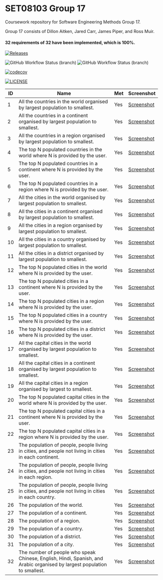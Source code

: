 # SET08103 Group 17

Coursework repository for Software Engineering Methods Group 17.

Group 17 consists of Dillon Aitken, Jared Carr, James Piper, and Ross Muir.

#### 32 requirements of 32 have been implemented, which is 100%.

[![Releases](https://img.shields.io/github/release/Dilloid/sem-group-17/all.svg?style=flat-square)](https://github.com/Dilloid/sem-group-17/releases)

![GitHub Workflow Status (branch)](https://img.shields.io/github/workflow/status/Dilloid/sem-group-17/A%20workflow%20for%20sem-group-17%20coursework/master?label=master&style=flat-square)
![GitHub Workflow Status (branch)](https://img.shields.io/github/workflow/status/Dilloid/sem-group-17/A%20workflow%20for%20sem-group-17%20coursework/develop?label=develop&style=flat-square)

[![codecov](https://codecov.io/gh/Dilloid/sem-group-17/branch/master/graph/badge.svg?token=TKSJBC6S4Y)](https://codecov.io/gh/Dilloid/sem-group-17)

[![LICENSE](https://img.shields.io/github/license/Dilloid/sem-group-17.svg?style=flat-square)](https://github.com/Dilloid/sem-group-17/blob/master/LICENSE)

| ID  | Name                                                                                                                     | Met | Screenshot                         |
|-----|--------------------------------------------------------------------------------------------------------------------------|-----|------------------------------------|
| 1   | All the countries in the world organised by largest population to smallest.                                              | Yes | [Screenshot](screenshots/report1.png)  |
| 2   | All the countries in a continent organised by largest population to smallest.                                            | Yes | [Screenshot](screenshots/report2.png)  |
| 3   | All the countries in a region organised by largest population to smallest.                                               | Yes | [Screenshot](screenshots/report3.png)  |
| 4   | The top N populated countries in the world where N is provided by the user.                                              | Yes | [Screenshot](screenshots/report4.png)  |
| 5   | The top N populated countries in a continent where N is provided by the user.                                            | Yes | [Screenshot](screenshots/report5.png)  |
| 6   | The top N populated countries in a region where N is provided by the user.                                               | Yes | [Screenshot](screenshots/report6.png)  |
| 7   | All the cities in the world organised by largest population to smallest.                                                 | Yes | [Screenshot](screenshots/report7.png)  |
| 8   | All the cities in a continent organised by largest population to smallest.                                               | Yes | [Screenshot](screenshots/report8.png)  |
| 9   | All the cities in a region organised by largest population to smallest.                                                  | Yes | [Screenshot](screenshots/report9.png)  |
| 10  | All the cities in a country organised by largest population to smallest.                                                 | Yes | [Screenshot](screenshots/report10.png) |
| 11  | All the cities in a district organised by largest population to smallest.                                                | Yes | [Screenshot](screenshots/report11.png) |
| 12  | The top N populated cities in the world where N is provided by the user.                                                 | Yes | [Screenshot](screenshots/report12.png) |
| 13  | The top N populated cities in a continent where N is provided by the user.                                               | Yes | [Screenshot](screenshots/report13.png) |
| 14  | The top N populated cities in a region where N is provided by the user.                                                  | Yes | [Screenshot](screenshots/report14.png) |
| 15  | The top N populated cities in a country where N is provided by the user.                                                 | Yes | [Screenshot](screenshots/report15.png) |
| 16  | The top N populated cities in a district where N is provided by the user.                                                | Yes | [Screenshot](screenshots/report16.png) |
| 17  | All the capital cities in the world organised by largest population to smallest.                                         | Yes | [Screenshot](screenshots/report17.png) |
| 18  | All the capital cities in a continent organised by largest population to smallest.                                       | Yes | [Screenshot](screenshots/report18.png) |
| 19  | All the capital cities in a region organised by largest to smallest.                                                     | Yes | [Screenshot](screenshots/report19.png) |
| 20  | The top N populated capital cities in the world where N is provided by the user.                                         | Yes | [Screenshot](screenshots/report20.png) |
| 21  | The top N populated capital cities in a continent where N is provided by the user.                                       | Yes | [Screenshot](screenshots/report21.png) |
| 22  | The top N populated capital cities in a region where N is provided by the user.                                          | Yes | [Screenshot](screenshots/report22.png) |
| 23  | The population of people, people living in cities, and people not living in cities in each continent.                    | Yes | [Screenshot](screenshots/report23.png) |
| 24  | The population of people, people living in cities, and people not living in cities in each region.                       | Yes | [Screenshot](screenshots/report24.png) |
| 25  | The population of people, people living in cities, and people not living in cities in each country.                      | Yes | [Screenshot](screenshots/report25.png) |
| 26  | The population of the world.                                                                                             | Yes | [Screenshot](screenshots/report26.png) |
| 27  | The population of a continent.                                                                                           | Yes | [Screenshot](screenshots/report27.png) |
| 28  | The population of a region.                                                                                              | Yes | [Screenshot](screenshots/report28.png) |
| 29  | The population of a country.                                                                                             | Yes | [Screenshot](screenshots/report29.png) |
| 30  | The population of a district.                                                                                            | Yes | [Screenshot](screenshots/report30.png) |
| 31  | The population of a city.                                                                                                | Yes | [Screenshot](screenshots/report31.png) |
| 32  | The number of people who speak Chinese, English, Hindi, Spanish, and Arabic organised by largest population to smallest. | Yes | [Screenshot](screenshots/report32.png) |